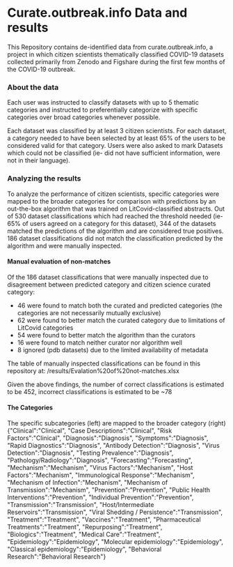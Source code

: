 # Curate.outbreak.info Data and results
This Repository contains de-identified data from curate.outbreak.info, a project in which citizen scientists thematically classified COVID-19 datasets collected primarily from Zenodo and Figshare during the first few months of the COVID-19 outbreak.

### About the data
Each user was instructed to classify datasets with up to 5 thematic categories and instructed to preferentially categorize with specific categories over broad categories whenever possible.

Each dataset was classified by at least 3 citizen scientists. For each dataset, a category needed to have been selected by at least 65% of the users to be considered valid for that category. Users were also asked to mark Datasets which could not be classified (ie- did not have sufficient information, were not in their language).

### Analyzing the results
To analyze the performance of citizen scientists, specific categories were mapped to the broader categories for comparison with predictions by an out-the-box algorithm that was trained on LitCovid-classified abstracts. Out of 530 dataset classifications which had reached the threshold needed (ie- 65% of users agreed on a category for this dataset), 344 of the datasets matched the predictions of the algorithm and are considered true positives. 186 dataset classifications did not match the classification predicted by the algorithm and were manually inspected.

#### Manual evaluation of non-matches
Of the 186 dataset classifications that were manually inspected due to disagreement between predicted category and citizen science curated category:

* 46 were found to match both the curated and predicted categories (the categories are not necessarily mutually exclusive)
* 62 were found to better match the curated category due to limitations of LitCovid categories
* 54 were found to better match the algorithm than the curators
* 16 were found to match neither curator nor algorithm well
* 8 ignored (pdb datasets) due to the limited availability of metadata

The table of manually inspected classifications can be found in this repository at: /results/Evalation%20of%20not-matches.xlsx

Given the above findings, the number of correct classifications is estimated to be 452, incorrect classifications is estimated to be ~78

#### The Categories
The specific subcategories (left) are mapped to the broader category (right)
{"Clinical":"Clinical",
  "Case Descriptions":"Clinical",
  "Risk Factors":"Clinical",
  "Diagnosis":"Diagnosis",
  "Symptoms":"Diagnosis",
  "Rapid Diagnostics":"Diagnosis",
  "Antibody Detection":"Diagnosis",
  "Virus Detection":"Diagnosis",
  "Testing Prevalence":"Diagnosis",
  "Pathology/Radiology":"Diagnosis",
  "Forecasting":"Forecasting",
  "Mechanism":"Mechanism",
  "Virus Factors":"Mechanism",
  "Host Factors":"Mechanism",
  "Immunological Response":"Mechanism",
  "Mechanism of Infection":"Mechanism",
  "Mechanism of Transmission":"Mechanism",
  "Prevention":"Prevention",
  "Public Health Interventions":"Prevention",
  "Individual Prevention":"Prevention",
  "Transmission":"Transmission",
  "Host/Intermediate Reservoirs":"Transmission",
  "Viral Shedding / Persistence":"Transmission",
  "Treatment":"Treatment",
  "Vaccines":"Treatment",
  "Pharmaceutical Treatments":"Treatment",
  "Repurposing":"Treatment",
  "Biologics":"Treatment",
  "Medical Care":"Treatment",
  "Epidemiology":"Epidemiology",
  "Molecular epidemiology":"Epidemiology",
  "Classical epidemiology":"Epidemiology",
  "Behavioral Research":"Behavioral Research"}